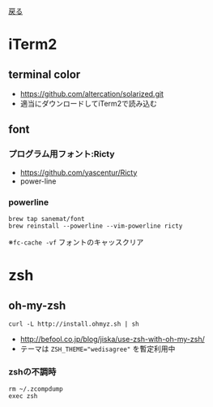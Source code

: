 

[戻る](./README.md)

# iTerm2

## terminal color 

- https://github.com/altercation/solarized.git
 - 適当にダウンロードしてiTerm2で読み込む

## font

### プログラム用フォント:Ricty 

- https://github.com/yascentur/Ricty
- power-line

### powerline

```
brew tap sanemat/font
brew reinstall --powerline --vim-powerline ricty
```

※`fc-cache -vf` フォントのキャッスクリア

# zsh

## oh-my-zsh

```
curl -L http://install.ohmyz.sh | sh
```

- http://befool.co.jp/blog/jiska/use-zsh-with-oh-my-zsh/
 - テーマは `ZSH_THEME="wedisagree"` を暫定利用中

### zshの不調時

```
rm ~/.zcompdump
exec zsh
```
